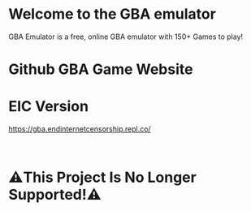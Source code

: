 # Welcome to the GBA emulator

GBA Emulator is a free, online GBA emulator with 150+ Games to play!

# Github GBA Game Website



# EIC Version

https://gba.endinternetcensorship.repl.co/

<br>

# ⚠️This Project Is No Longer Supported!⚠️
